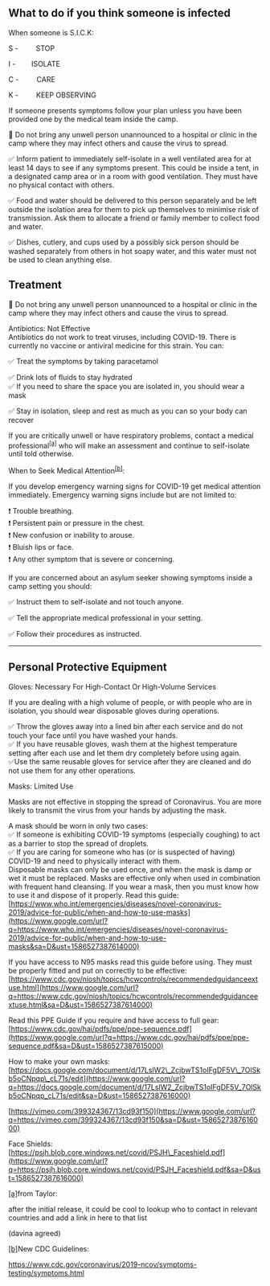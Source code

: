 What to do if you think someone is infected
-------------------------------------------

When someone is S.I.C.K:

S -         STOP

I -        ISOLATE

C -         CARE

K -         KEEP OBSERVING  
  
If someone presents symptoms follow your plan unless you have been
provided one by the medical team inside the camp.  
  
🚫 Do not bring any unwell person unannounced to a hospital or clinic in
the camp where they may infect others and cause the virus to spread.  
  
✅ Inform patient to immediately self-isolate in a well ventilated area
for at least 14 days to see if any symptoms present. This could be
inside a tent, in a designated camp area or in a room with good
ventilation. They must have no physical contact with others.  
  
✅ Food and water should be delivered to this person separately and be
left outside the isolation area for them to pick up themselves to
minimise risk of transmission. Ask them to allocate a friend or family
member to collect food and water.  
  
✅ Dishes, cutlery, and cups used by a possibly sick person should be
washed separately from others in hot soapy water, and this water must
not be used to clean anything else.   
  
  
  
  
  
  
  
  
  
  
  

Treatment
---------

🚫 Do not bring any unwell person unannounced to a hospital or clinic in
the camp where they may infect others and cause the virus to spread.  

Antibiotics: Not Effective  
Antibiotics do not work to treat viruses, including COVID-19. There is
currently no vaccine or antiviral medicine for this strain. You can:  

✅ Treat the symptoms by taking paracetamol

✅ Drink lots of fluids to stay hydrated  
✅ If you need to share the space you are isolated in, you should wear a
mask

✅ Stay in isolation, sleep and rest as much as you can so your body can
recover  

If you are critically unwell or have respiratory problems, contact a
medical
professional<sup><a href="#cmnt1" id="cmnt_ref1">[a]</a></sup> who will
make an assessment and continue to self-isolate until told otherwise.

  
When to Seek Medical
Attention<sup><a href="#cmnt2" id="cmnt_ref2">[b]</a></sup>:

If you develop emergency warning signs for COVID-19 get medical
attention immediately. Emergency warning signs include but are not
limited to:

❗ Trouble breathing.  
❗ Persistent pain or pressure in the chest.  
❗ New confusion or inability to arouse.  
❗ Bluish lips or face.  
❗ Any other symptom that is severe or concerning.

If you are concerned about an asylum seeker showing symptoms inside a
camp setting you should:

✅ Instruct them to self-isolate and not touch anyone.

✅ Tell the appropriate medical professional in your setting.

✅ Follow their procedures as instructed.

------------------------------------------------------------------------

Personal Protective Equipment 
-----------------------------

Gloves: Necessary For High-Contact Or High-Volume Services

If you are dealing with a high volume of people, or with people who are
in isolation, you should wear disposable gloves during operations.  
  
✅ Throw the gloves away into a lined bin after each service and do not
touch your face until you have washed your hands.  
✅ If you have reusable gloves, wash them at the highest temperature
setting after each use and let them dry completely before using again.  
✅Use the same reusable gloves for service after they are cleaned and do
not use them for any other operations.  

Masks: Limited Use

Masks are not effective in stopping the spread of Coronavirus. You are
more likely to transmit the virus from your hands by adjusting the mask.

  
A mask should be worn in only two cases:  
✅ If someone is exhibiting COVID-19 symptoms (especially coughing) to
act as a barrier to stop the spread of droplets.  
✅ If you are caring for someone who has (or is suspected of having)
COVID-19 and need to physically interact with them.  
Disposable masks can only be used once, and when the mask is damp or wet
it must be replaced. Masks are effective only when used in combination
with frequent hand cleansing. If you wear a mask, then you must know how
to use it and dispose of it properly. Read this guide:  
[https://www.who.int/emergencies/diseases/novel-coronavirus-2019/advice-for-public/when-and-how-to-use-masks](https://www.google.com/url?q=https://www.who.int/emergencies/diseases/novel-coronavirus-2019/advice-for-public/when-and-how-to-use-masks&sa=D&ust=1586527387614000)

  
If you have access to N95 masks read this guide before using. They must
be properly fitted and put on correctly to be effective:  
[https://www.cdc.gov/niosh/topics/hcwcontrols/recommendedguidanceextuse.html](https://www.google.com/url?q=https://www.cdc.gov/niosh/topics/hcwcontrols/recommendedguidanceextuse.html&sa=D&ust=1586527387614000)  

Read this PPE Guide if you require and have access to full gear:  
[https://www.cdc.gov/hai/pdfs/ppe/ppe-sequence.pdf](https://www.google.com/url?q=https://www.cdc.gov/hai/pdfs/ppe/ppe-sequence.pdf&sa=D&ust=1586527387615000)

How to make your own masks:
[https://docs.google.com/document/d/17LslW2\_ZcjbwTS1oIFgDF5V\_7OlSkb5oCNpqp\_cL71s/edit](https://www.google.com/url?q=https://docs.google.com/document/d/17LslW2_ZcjbwTS1oIFgDF5V_7OlSkb5oCNpqp_cL71s/edit&sa=D&ust=1586527387616000)  
  
[https://vimeo.com/399324367/13cd93f150](https://www.google.com/url?q=https://vimeo.com/399324367/13cd93f150&sa=D&ust=1586527387616000)  
  
Face Shields:  
[https://psjh.blob.core.windows.net/covid/PSJH\_Faceshield.pdf](https://www.google.com/url?q=https://psjh.blob.core.windows.net/covid/PSJH_Faceshield.pdf&sa=D&ust=1586527387616000)

<a href="#cmnt_ref1" id="cmnt1">[a]</a>from Taylor:

after the initial release, it could be cool to lookup who to contact in
relevant countries and add a link in here to that list

(davina agreed)

<a href="#cmnt_ref2" id="cmnt2">[b]</a>New CDC Guidelines:

https://www.cdc.gov/coronavirus/2019-ncov/symptoms-testing/symptoms.html
